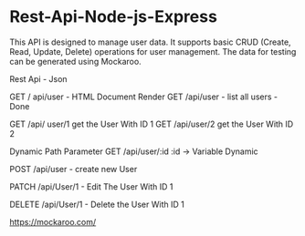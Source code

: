 # Rest-Api-Node-js-Express
This API is designed to manage user data. It supports basic CRUD (Create, Read, Update, Delete) operations for user management. The data for testing can be generated using Mockaroo.

Rest Api - Json

GET / api/user - HTML Document Render
GET /api/user - list all users - Done

GET /api/ user/1  get the User With ID 1
GET /api/user/2  get the User With ID 2

Dynamic Path Parameter
GET /api/user/:id
:id -> Variable Dynamic 

POST /api/user - create new User

PATCH /api/User/1 - Edit The User With ID 1

DELETE /api/User/1 - Delete the User With ID 1


https://mockaroo.com/
